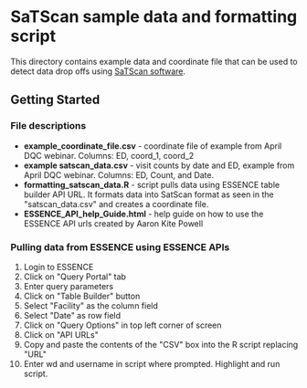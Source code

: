 # SaTScan sample data and formatting script 

This directory contains example data and coordinate file that can be used to detect data drop offs using [SaTScan software](https://www.satscan.org/techdoc.html).     

## Getting Started

### File descriptions

* **example_coordinate_file.csv** - coordinate file of example from April DQC webinar. Columns: ED, coord_1, coord_2
* **example satscan_data.csv** - visit counts by date and ED, example from April DQC webinar. Columns: ED, Count, and Date. 
* **formatting_satscan_data.R** - script pulls data using ESSENCE table builder API URL. It formats data into SatScan format as seen in the "satscan_data.csv" and creates a coordinate file.  
* **ESSENCE_API_help_Guide.html** - help guide on how to use the ESSENCE API urls created by Aaron Kite Powell 

### Pulling data from ESSENCE using ESSENCE APIs

1. Login to ESSENCE
2. Click on "Query Portal" tab
3. Enter query parameters
4. Click on "Table Builder" button
5. Select "Facility" as the column field 
6. Select "Date" as row field
7. Click on "Query Options" in top left corner of screen
8. Click on "API URLs"
9. Copy and paste the contents of the "CSV" box into the R script replacing "URL" 
10. Enter wd and username in script where prompted. Highlight and run script.
